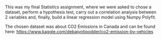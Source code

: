 This was my final Statistics assignment, where we were asked to chose a dataset, perform a hypothesis test, carry out a correlation analysis between 2 variables and, finally, build a linear regression model using Numpy Polyfit.

The chosen dataset was about CO2 Emissions in Canada and can be found here: https://www.kaggle.com/debajyotipodder/co2-emission-by-vehicles
